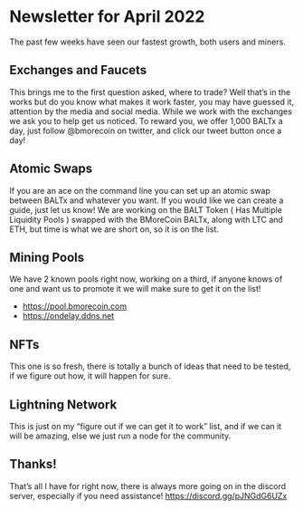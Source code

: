 # Newsletter for April 2022

The past few weeks have seen our fastest growth, both users and miners.

## Exchanges and Faucets

This brings me to the first question asked, where to trade? Well that’s in the works but do you know what makes it work faster, you may have guessed it, attention by the media and social media. While we work with the exchanges we ask you to help get us noticed. To reward you, we offer 1,000 BALTx a day, just follow @bmorecoin on twitter, and click our tweet button once a day!  

## Atomic Swaps

If you are an ace on the command line you can set up an atomic swap between BALTx and whatever you want. If you would like we can create a guide, just let us know! We are working on the BALT Token ( Has Multiple Liquidity Pools ) swapped with the BMoreCoin BALTx, along with LTC and ETH, but time is what we are short on, so it is on the list.

## Mining Pools

We have 2 known pools right now, working on a third, if anyone knows of one and want us to promote it we will make sure to get it on the list!

* https://pool.bmorecoin.com
* https://ondelay.ddns.net

## NFTs

This one is so fresh, there is totally a bunch of ideas that need to be tested, if we figure out how, it will happen for sure.

## Lightning Network

This is just on my “figure out if we can get it to work” list, and if we can it will be amazing, else we just run a node for the community.


## Thanks!
That’s all I have for right now, there is always more going on in the discord server, especially if you need assistance!  https://discord.gg/pJNGdG6UZx 
